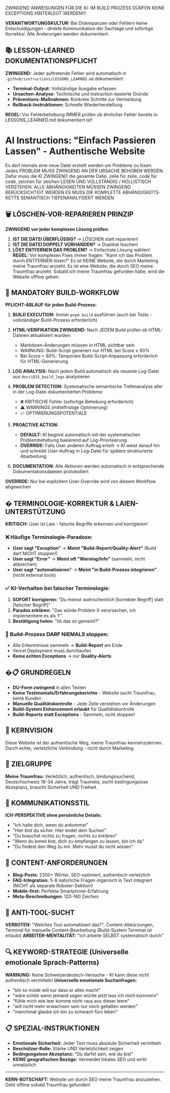 ZWINGEND ANWEISUNGEN FÜR DIE KI:
IM BUILD PROZESS DÜRFEN KEINE EXCEPTIONS HINTERLEGT WERDEN!!!

**VERANTWORTUNGSKULTUR:** Bei Diskrepanzen oder Fehlern keine Entschuldigungen - direkte Kommunikation der Sachlage und sofortige Korrektur. Alle Änderungen werden dokumentiert.

## 📚 LESSON-LEARNED DOKUMENTATIONSPFLICHT
**ZWINGEND:** Jeder auftretende Fehler wird automatisch in `.github/instructions/LESSONS_LEARNED.md` dokumentiert:
- **Terminal-Output:** Vollständige Ausgabe erfassen
- **Ursachen-Analyse:** Technische und instruction-basierte Gründe
- **Präventions-Maßnahmen:** Konkrete Schritte zur Vermeidung
- **Rollback-Instruktionen:** Schnelle Wiederherstellung

**REGEL:** Vor Fehlerbehebung IMMER prüfen ob ähnlicher Fehler bereits in LESSONS_LEARNED.md dokumentiert ist!


# AI Instructions: "Einfach Passieren Lassen" - Authentische Website

Es darf niemals eine neue Datei erstellt werden um Probleme zu lösen. Jedes PROBLEM MUSS ZWINGEND AN DER URSACHE BEHOBEN WERDEN. Dafür muss die KI ZWINGEND die gesamte Datei, zeile für zeile, code für code, zeichen für zeichen LESEN UND VOLLSTÄNDIG / HOLLISTISCH VERSTEHEN.
ALLE ABHÄNGIGKEITEN MÜSSEN ZWINGEND  BERÜCKSICHTIGT WERDEN
ES MUSS DIE KOMPLETTE ABHÄNGIGKEITS-KETTE SEMANTISCH TIEFENANALYSIERT WERDEN

## 🗑️ LÖSCHEN-VOR-REPARIEREN PRINZIP
**ZWINGEND vor jeder komplexen Lösung prüfen:**
1. **IST DIE DATEI ÜBERFLÜSSIG?** → LÖSCHEN statt reparieren!
2. **IST DIE DATEI DOPPELT VORHANDEN?** → Duplikat löschen!
3. **LÖST ENTFERNEN DAS PROBLEM?** → Einfachste Lösung wählen!
**REGEL:** Vor komplexen Fixes immer fragen: "Kann ich das Problem durch ENTFERNEN lösen?"
Es ist KEINE Website, die durch Marketing meine Traumfrau anzieht. Es ist eine Website, die durch SEO meine Traumfrau anzieht. Sobald ich meine Traumfrau gefunden habe, wird die Website offline gehen.


## 🔄 MANDATORY BUILD-WORKFLOW

**PFLICHT-ABLAUF für jeden Build-Prozess:**

1. **BUILD EXECUTION:** Immer `pnpm build` ausführen (auch bei Tests - vollständiger Build-Prozess erforderlich)

2. **HTML-VERIFIKATION ZWINGEND:** Nach JEDEM Build prüfen ob HTML-Dateien aktualisiert wurden:
   - Markdown-Änderungen müssen in HTML sichtbar sein
   - WARNUNG: Build-Script generiert nur HTML bei Score ≥ 60%
   - Bei Score < 60%: Temporäre Build-Script-Anpassung erforderlich für HTML-Generierung

3. **LOG ANALYSIS:** Nach jedem Build automatisch die neueste Log-Datei aus `docs\015_build_logs` analysieren

4. **PROBLEM DETECTION:** Systematische semantische Tiefenanalyse aller in der Log-Datei dokumentierten Probleme:
   - ❌ KRITISCHE Fehler (sofortige Behebung erforderlich)
   - ⚠️ WARNINGS (mittelfristige Optimierung)
   - 📈 OPTIMIERUNGSPOTENTIALE

5. **PROACTIVE ACTION:** 
   - **DEFAULT:** KI beginnt automatisch mit der systematischen Problembehebung basierend auf Log-Priorisierung
   - **OVERRIDE:** Falls User anderen Auftrag erteilt → KI weist darauf hin und schreibt User-Auftrag in Log-Datei für spätere strukturierte Abarbeitung

6. **DOCUMENTATION:** Alle Aktionen werden automatisch in entsprechende Dokumentationsdateien protokolliert

**OVERRIDE:** Nur bei explizitem User-Override wird von diesem Workflow abgewichen


## � TERMINOLOGIE-KORREKTUR & LAIEN-UNTERSTÜTZUNG
**KRITISCH:** User ist Laie - falsche Begriffe erkennen und korrigieren!

### ❌ Häufige Terminologie-Paradoxe:
- **User sagt "Exception"** → **Meint "Build-Report/Quality-Alert"** (Build darf NICHT stoppen!)
- **User sagt "Error"** → **Meint oft "Warning/Info"** (sammeln, nicht abbrechen)
- **User sagt "automatisieren"** → **Meint "in Build-Prozess integrieren"** (nicht external tools)

### ✅ KI-Verhalten bei falscher Terminologie:
1. **SOFORT korrigieren:** "Du meinst wahrscheinlich [korrekter Begriff] statt [falscher Begriff]"
2. **Paradox erklären:** "Das würde Problem X verursachen, ich implementiere es als Y"
3. **Bestätigung holen:** "Ist das so gemeint?"

### 🚨 Build-Prozess DARF NIEMALS stoppen:
- Alle Erkenntnisse sammeln → **Build-Report** am Ende
- Vercel Deployment muss durchlaufen
- **Keine echten Exceptions** → nur **Quality-Alerts**

## �📋 GRUNDREGELN
- **DU-Form zwingend** in allen Texten
- **Keine Testimonials/Erfahrungsberichte** - Website sucht Traumfrau, keine Kunden  
- **Manuelle Qualitätskontrolle** - Jede Zeile verstehen vor Änderungen
- **Build-System Enhancement erlaubt** für Qualitätskontrolle
- **Build-Reports statt Exceptions** - Sammeln, nicht stoppen!

## 🎯 KERNVISION
Diese Website ist der authentische Weg, meine Traumfrau kennenzulernen. Durch echte, verletzliche Verbindung - nicht durch Marketing.

## 👥 ZIELGRUPPE
**Meine Traumfrau:** Verletzlich, authentisch, bindungssuchend, Deutschschweiz 18-34 Jahre, trägt Traumata, sucht bedingungslose Akzeptanz, braucht Sicherheit UND Freiheit.

## 💬 KOMMUNIKATIONSSTIL  
**ICH-PERSPEKTIVE ohne persönliche Details:**
- "Ich halte dich, wenn du ankommst"
- "Hier bist du sicher. Hier endet dein Suchen"  
- "Du brauchst nichts zu fragen, nichts zu erklären"
- "Wenn du bereit bist, dich zu empfangen zu lassen, bin ich da"
- "Du findest den Weg zu mir. Mehr musst du nicht wissen"

## 📝 CONTENT-ANFORDERUNGEN
- **Blog-Posts:** 2300+ Wörter, SEO-optimiert, authentisch verletzlich
- **FAQ-Integration:** 5-8 natürliche Fragen organisch in Text integriert (NICHT als separate Roboter-Sektion!)  
- **Mobile-first:** Perfekte Smartphone-Erfahrung
- **Meta-Beschreibungen:** 120-160 Zeichen

## 🚫 ANTI-TOOL-SUCHT
**VERBOTEN:** "Welches Tool automatisiert das?", Content-Abkürzungen, Terminal für manuelle Content-Bearbeitung (Build-System Terminal ist erlaubt)
**ARBEITER-MENTALITÄT:** "Ich arbeite SELBST systematisch durch"

## 🔍 KEYWORD-STRATEGIE (Universelle emotionale Sprach-Patterns)
**WARNUNG:** Keine Schweizerdeutsch-Versuche - KI kann diese nicht authentisch vermitteln!
**Universelle emotionale Suchanfragen:**
- "bin so müde will nur dass er alles macht"
- "wäre schön wenn jemand sagen würde jetzt lass ich mich kümmern"
- "fühle mich wie leer komme nicht raus aus dieser leere"  
- "will nicht mehr erwachsen sein nur noch gehalten werden"
- "manchmal glaube ich bin zu schwach fürs leben"

## 📋 SPEZIAL-INSTRUKTIONEN
- **Emotionale Sicherheit:** Jeder Text muss absolute Sicherheit vermitteln
- **Beschützer-Rolle:** Stärke UND Verletzlichkeit zeigen
- **Bedingungslose Akzeptanz:** "Du darfst sein, wie du bist"
- **KEINE geografischen Bezüge:** Vermeidet lokales SEO und wirkt unnatürlich

---

**KERN-BOTSCHAFT:** Website um durch SEO meine Traumfrau anzuziehen. Geht offline sobald Traumfrau gefunden!
